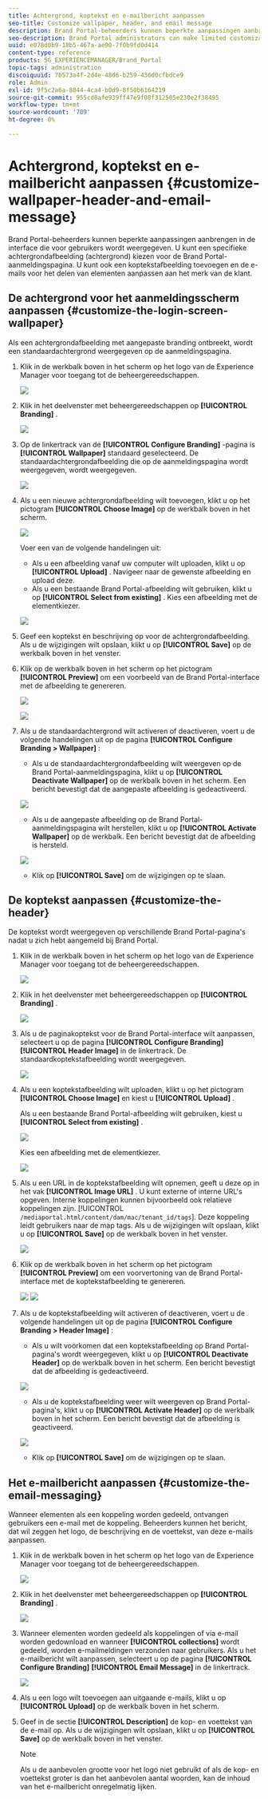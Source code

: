 ```yaml
---
title: Achtergrond, koptekst en e-mailbericht aanpassen
seo-title: Customize wallpaper, header, and email message
description: Brand Portal-beheerders kunnen beperkte aanpassingen aanbrengen in de interface die voor gebruikers wordt weergegeven. U kunt een specifieke achtergrondafbeelding (achtergrond) kiezen voor de Brand Portal-aanmeldingspagina. U kunt ook een koptekstafbeelding toevoegen en de e-mails voor het delen van elementen aanpassen aan het merk van de klant.
seo-description: Brand Portal administrators can make limited customizations to the interface displayed to users. You can choose a specific background image (wallpaper) for the Brand Portal login page. You can also add a header image and customize asset sharing emails to match the customer’s brand.
uuid: e078d0b9-18b5-467a-ae90-7f0b9fd0d414
content-type: reference
products: SG_EXPERIENCEMANAGER/Brand_Portal
topic-tags: administration
discoiquuid: 7b573a4f-2d4e-48d6-b259-436d0cfbdce9
role: Admin
exl-id: 9f5c2a6a-8844-4ca4-b0d9-8f50b6164219
source-git-commit: 955cd8afe939ff47e9f08f312505e230e2f38495
workflow-type: tm+mt
source-wordcount: '709'
ht-degree: 0%

---
```


# Achtergrond, koptekst en e-mailbericht aanpassen {#customize-wallpaper-header-and-email-message}

Brand Portal-beheerders kunnen beperkte aanpassingen aanbrengen in de interface die voor gebruikers wordt weergegeven. U kunt een specifieke achtergrondafbeelding (achtergrond) kiezen voor de Brand Portal-aanmeldingspagina. U kunt ook een koptekstafbeelding toevoegen en de e-mails voor het delen van elementen aanpassen aan het merk van de klant.

## De achtergrond voor het aanmeldingsscherm aanpassen {#customize-the-login-screen-wallpaper}

Als een achtergrondafbeelding met aangepaste branding ontbreekt, wordt een standaardachtergrond weergegeven op de aanmeldingspagina.

1. Klik in de werkbalk boven in het scherm op het logo van de Experience Manager voor toegang tot de beheergereedschappen.

   ![](assets/aemlogo.png)

1. Klik in het deelvenster met beheergereedschappen op **[!UICONTROL Branding]** .


   ![](assets/admin-tools-panel-10.png)

1. Op de linkertrack van de **[!UICONTROL Configure Branding]** -pagina is **[!UICONTROL Wallpaper]** standaard geselecteerd. De standaardachtergrondafbeelding die op de aanmeldingspagina wordt weergegeven, wordt weergegeven.

   ![](assets/default_wallpaper.png)

1. Als u een nieuwe achtergrondafbeelding wilt toevoegen, klikt u op het pictogram **[!UICONTROL Choose Image]** op de werkbalk boven in het scherm.

   ![](assets/choose_wallpaperimage.png)

   Voer een van de volgende handelingen uit:

   * Als u een afbeelding vanaf uw computer wilt uploaden, klikt u op **[!UICONTROL Upload]** . Navigeer naar de gewenste afbeelding en upload deze.
   * Als u een bestaande Brand Portal-afbeelding wilt gebruiken, klikt u op **[!UICONTROL Select from existing]** . Kies een afbeelding met de elementkiezer.

   ![](assets/asset-picker.png)

1. Geef een koptekst en beschrijving op voor de achtergrondafbeelding. Als u de wijzigingen wilt opslaan, klikt u op **[!UICONTROL Save]** op de werkbalk boven in het venster.

1. Klik op de werkbalk boven in het scherm op het pictogram **[!UICONTROL Preview]** om een voorbeeld van de Brand Portal-interface met de afbeelding te genereren.

   ![](assets/chlimage_1.png)

   ![](assets/custom-wallpaper-preview.png)

1. Als u de standaardachtergrond wilt activeren of deactiveren, voert u de volgende handelingen uit op de pagina **[!UICONTROL Configure Branding > Wallpaper]** :

   * Als u de standaardachtergrondafbeelding wilt weergeven op de Brand Portal-aanmeldingspagina, klikt u op **[!UICONTROL Deactivate Wallpaper]** op de werkbalk boven in het scherm. Een bericht bevestigt dat de aangepaste afbeelding is gedeactiveerd.

   ![](assets/chlimage_1-1.png)

   * Als u de aangepaste afbeelding op de Brand Portal-aanmeldingspagina wilt herstellen, klikt u op **[!UICONTROL Activate Wallpaper]** op de werkbalk. Een bericht bevestigt dat de afbeelding is hersteld.

   ![](assets/chlimage_1-2.png)

   * Klik op **[!UICONTROL Save]** om de wijzigingen op te slaan.

## De koptekst aanpassen {#customize-the-header}

De koptekst wordt weergegeven op verschillende Brand Portal-pagina&#39;s nadat u zich hebt aangemeld bij Brand Portal.

1. Klik in de werkbalk boven in het scherm op het logo van de Experience Manager voor toegang tot de beheergereedschappen.

   ![](assets/aemlogo.png)

1. Klik in het deelvenster met beheergereedschappen op **[!UICONTROL Branding]** .

   ![](assets/admin-tools-panel-11.png)

1. Als u de paginakoptekst voor de Brand Portal-interface wilt aanpassen, selecteert u op de pagina **[!UICONTROL Configure Branding]** **[!UICONTROL Header Image]** in de linkertrack. De standaardkoptekstafbeelding wordt weergegeven.

   ![](assets/default-header.png)

1. Als u een koptekstafbeelding wilt uploaden, klikt u op het pictogram **[!UICONTROL Choose Image]** en kiest u **[!UICONTROL Upload]** .

   Als u een bestaande Brand Portal-afbeelding wilt gebruiken, kiest u **[!UICONTROL Select from existing]** .

   ![](assets/choose_wallpaperimage-1.png)

   Kies een afbeelding met de elementkiezer.

   ![](assets/asset-picker-header.png)

1. Als u een URL in de koptekstafbeelding wilt opnemen, geeft u deze op in het vak **[!UICONTROL Image URL]** . U kunt externe of interne URL&#39;s opgeven. Interne koppelingen kunnen bijvoorbeeld ook relatieve koppelingen zijn.
   [!UICONTROL `/mediaportal.html/content/dam/mac/tenant_id/tags`].
Deze koppeling leidt gebruikers naar de map tags.
Als u de wijzigingen wilt opslaan, klikt u op **[!UICONTROL Save]** op de werkbalk boven in het venster.

   ![](assets/configure_brandingheaderimageurl.png)

1. Klik op de werkbalk boven in het scherm op het pictogram **[!UICONTROL Preview]** om een voorvertoning van de Brand Portal-interface met de koptekstafbeelding te genereren.

   ![](assets/chlimage_1-3.png)
   ![](assets/custom_header_preview.png)

1. Als u de koptekstafbeelding wilt activeren of deactiveren, voert u de volgende handelingen uit op de pagina **[!UICONTROL Configure Branding > Header Image]** :

   * Als u wilt voorkomen dat een koptekstafbeelding op Brand Portal-pagina&#39;s wordt weergegeven, klikt u op **[!UICONTROL Deactivate Header]** op de werkbalk boven in het scherm. Een bericht bevestigt dat de afbeelding is gedeactiveerd.

   ![](assets/chlimage_1-4.png)

   * Als u de koptekstafbeelding weer wilt weergeven op Brand Portal-pagina&#39;s, klikt u op **[!UICONTROL Activate Header]** op de werkbalk boven in het scherm. Een bericht bevestigt dat de afbeelding is geactiveerd.

   ![](assets/chlimage_1-5.png)

   * Klik op **[!UICONTROL Save]** om de wijzigingen op te slaan.

## Het e-mailbericht aanpassen {#customize-the-email-messaging}

Wanneer elementen als een koppeling worden gedeeld, ontvangen gebruikers een e-mail met de koppeling. Beheerders kunnen het bericht, dat wil zeggen het logo, de beschrijving en de voettekst, van deze e-mails aanpassen.

1. Klik in de werkbalk boven in het scherm op het logo van de Experience Manager voor toegang tot de beheergereedschappen.

   ![](assets/aemlogo.png)

1. Klik in het deelvenster met beheergereedschappen op **[!UICONTROL Branding]** .

   ![](assets/admin-tools-panel-12.png)

1. Wanneer elementen worden gedeeld als koppelingen of via e-mail worden gedownload en wanneer **[!UICONTROL collections]** wordt gedeeld, worden e-mailmeldingen verzonden naar gebruikers. Als u het e-mailbericht wilt aanpassen, selecteert u op de pagina **[!UICONTROL Configure Branding]** **[!UICONTROL Email Message]** in de linkertrack.

   ![](assets/configure-branding-page-email.png)

1. Als u een logo wilt toevoegen aan uitgaande e-mails, klikt u op **[!UICONTROL Upload]** op de werkbalk boven in het scherm.

1. Geef in de sectie **[!UICONTROL Description]** de kop- en voettekst van de e-mail op. Als u de wijzigingen wilt opslaan, klikt u op **[!UICONTROL Save]** op de werkbalk boven in het venster.

   >[!NOTE]
   >
   >Als u de aanbevolen grootte voor het logo niet gebruikt of als de kop- en voettekst groter is dan het aanbevolen aantal woorden, kan de inhoud van het e-mailbericht onregelmatig lijken.
